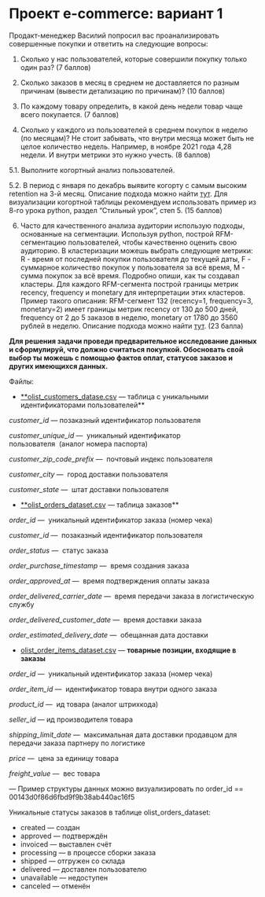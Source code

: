 # Проект e-commerce: вариант 1

Продакт-менеджер Василий попросил вас проанализировать совершенные покупки и ответить на следующие вопросы:

1. Сколько у нас пользователей, которые совершили покупку только один раз? (7 баллов)

2. Сколько заказов в месяц в среднем не доставляется по разным причинам (вывести детализацию по причинам)? (10 баллов)

3. По каждому товару определить, в какой день недели товар чаще всего покупается. (7 баллов)

4. Сколько у каждого из пользователей в среднем покупок в неделю (по месяцам)? Не стоит забывать, что внутри месяца может быть не целое количество недель. Например, в ноябре 2021 года 4,28 недели. И внутри метрики это нужно учесть. (8 баллов)

5.1. Выполните когортный анализ пользователей.

5.2. В период с января по декабрь выявите когорту с самым высоким retention на 3-й месяц. Описание подхода можно найти [тут](https://vc.ru/productstar/134090-chto-takoe-kogortnyy-analiz). Для визуализации когортной таблицы рекомендуем использовать пример из 8-го урока python, раздел “Стильный урок”, степ 5. (15 баллов)

6. Часто для качественного анализа аудитории использую подходы, основанные на сегментации. Используя python, построй RFM-сегментацию пользователей, чтобы качественно оценить свою аудиторию. В кластеризации можешь выбрать следующие метрики: R - время от последней покупки пользователя до текущей даты, F - суммарное количество покупок у пользователя за всё время, M - сумма покупок за всё время. Подробно опиши, как ты создавал кластеры. Для каждого RFM-сегмента построй границы метрик recency, frequency и monetary для интерпретации этих кластеров. Пример такого описания: RFM-сегмент 132 (recency=1, frequency=3, monetary=2) имеет границы метрик recency от 130 до 500 дней, frequency от 2 до 5 заказов в неделю, monetary от 1780 до 3560 рублей в неделю. Описание подхода можно найти [тут](https://guillaume-martin.github.io/rfm-segmentation-with-python.html). (23 балла)

**Для решения задачи проведи предварительное исследование данных и сформулируй, что должно считаться покупкой. Обосновать свой выбор ты можешь с помощью фактов оплат, статусов заказов и других имеющихся данных.**

Файлы:

- [**olist_customers_datase.csv](https://disk.yandex.ru/d/QXrVDUoQvFhIcg) — таблица с уникальными идентификаторами пользователей**

*customer_id* — позаказный идентификатор пользователя

*customer_unique_id* —  уникальный идентификатор пользователя  (аналог номера паспорта)

*customer_zip_code_prefix* —  почтовый индекс пользователя

*customer_city* —  город доставки пользователя

*customer_state* —  штат доставки пользователя

- [**olist_orders_dataset.csv](https://disk.yandex.ru/d/0zWmh1bYP6REbw) — таблица заказов**

*order_id* —  уникальный идентификатор заказа (номер чека)

*customer_id* —  позаказный идентификатор пользователя

*order_status* —  статус заказа

*order_purchase_timestamp* —  время создания заказа

*order_approved_at* —  время подтверждения оплаты заказа

*order_delivered_carrier_date* —  время передачи заказа в логистическую службу

*order_delivered_customer_date* —  время доставки заказа

*order_estimated_delivery_date* —  обещанная дата доставки

- [olist_order_items_dataset.csv](https://disk.yandex.ru/d/xCsQ0FiC-Ue4Lg) — **товарные позиции, входящие в заказы**

*order_id* —  уникальный идентификатор заказа (номер чека)

*order_item_id* —  идентификатор товара внутри одного заказа

*product_id* —  ид товара (аналог штрихкода)

*seller_id* — ид производителя товара

*shipping_limit_date* —  максимальная дата доставки продавцом для передачи заказа партнеру по логистике

*price* —  цена за единицу товара

*freight_value* —  вес товара

— Пример структуры данных можно визуализировать по order_id == 00143d0f86d6fbd9f9b38ab440ac16f5

Уникальные статусы заказов в таблице olist_orders_dataset:

- created — создан
- approved — подтверждён
- invoiced — выставлен счёт
- processing — в процессе сборки заказа
- shipped — отгружен со склада
- delivered — доставлен пользователю
- unavailable — недоступен
- canceled — отменён
